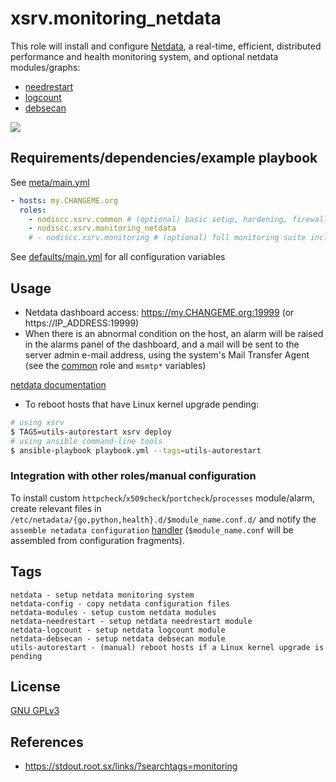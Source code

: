 # xsrv.monitoring_netdata

This role will install and configure [Netdata](https://my-netdata.io/), a real-time, efficient, distributed performance and health monitoring system, and optional netdata modules/graphs:
 - [needrestart](https://gitlab.com/nodiscc/netdata-needrestart)
 - [logcount](https://gitlab.com/nodiscc/netdata-logcount)
 - [debsecan](https://gitlab.com/nodiscc/netdata-debsecan)

[![](https://i.imgur.com/vqfWelH.png)](https://i.imgur.com/vqfWelH.png)


## Requirements/dependencies/example playbook

See [meta/main.yml](meta/main.yml)

```yaml
- hosts: my.CHANGEME.org
  roles:
    - nodiscc.xsrv.common # (optional) basic setup, hardening, firewall
    - nodiscc.xsrv.monitoring_netdata
    # - nodiscc.xsrv.monitoring # (optional) full monitoring suite including monitoring_netdata
```

See [defaults/main.yml](defaults/main.yml) for all configuration variables


## Usage

- Netdata dashboard access: https://my.CHANGEME.org:19999 (or https://IP_ADDRESS:19999)
- When there is an abnormal condition on the host, an alarm will be raised in the alarms panel of the dashboard, and a mail will be sent to the server admin e-mail address, using the system's Mail Transfer Agent (see the [common](../common) role and `msmtp*` variables)

[netdata documentation](https://docs.netdata.cloud/)

- To reboot hosts that have Linux kernel upgrade pending:

```bash
# using xsrv
$ TAGS=utils-autorestart xsrv deploy
# using ansible command-line tools
$ ansible-playbook playbook.yml --tags=utils-autorestart
```

### Integration with other roles/manual configuration

To install custom `httpcheck`/`x509check`/`portcheck`/`processes` module/alarm, create relevant files in `/etc/netadata/{go,python,health}.d/$module_name.conf.d/` and notify the `assemble netadata configuration` [handler](https://gitlab.com/nodiscc/xsrv/-/blob/master/roles/monitoring/handlers/main.yml) (`$module_name.conf` will be assembled from configuration fragments).


## Tags

<!--BEGIN TAGS LIST-->
```
netdata - setup netdata monitoring system
netdata-config - copy netdata configuration files
netdata-modules - setup custom netdata modules
netdata-needrestart - setup netdata needrestart module
netdata-logcount - setup netdata logcount module
netdata-debsecan - setup netdata debsecan module
utils-autorestart - (manual) reboot hosts if a Linux kernel upgrade is pending
```
<!--END TAGS LIST-->


## License

[GNU GPLv3](../../LICENSE)


## References

- https://stdout.root.sx/links/?searchtags=monitoring
